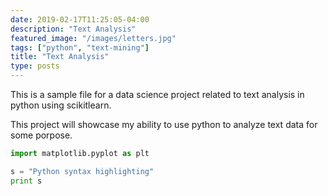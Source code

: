 ```yaml
---
date: 2019-02-17T11:25:05-04:00
description: "Text Analysis"
featured_image: "/images/letters.jpg"
tags: ["python", "text-mining"]
title: "Text Analysis"
type: posts
---
```


This is a sample file for a data science project related to text analysis in python using scikitlearn.

This project will showcase my ability to use python to analyze text data for some porpose.

```python
import matplotlib.pyplot as plt

s = "Python syntax highlighting"
print s
```